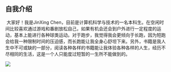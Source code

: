 ## 自我介绍

​	大家好！我是JinXing Chen，目前是计算机科学与技术的一名本科生。在空闲时间比较喜欢通过游戏和番剧放松自己，如果有机会还会到户外进行一定程度的运动，基本上能进行各种球类运动。对于跑步，我觉得我会更倾向于长跑，因为短跑会给我一种限制时间的压迫感，而长跑能让我全身心舒坦下来。另外，书籍是我人生中不可或缺的一部分，阅读各种各样的书籍能让我体验各种各样的人生，经历不尽相同的生活，这是一个人只能度过短暂的一生所不能做到的。

![](https://img2024.cnblogs.com/blog/3509902/202408/3509902-20240827160347363-1250792917.png)
